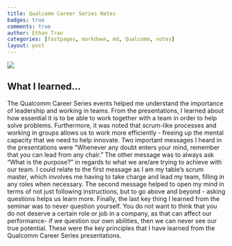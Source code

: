 ```yaml
---
title: Qualcomm Career Series Notes
badges: true
comments: true
author: Ethan Tran
categories: [fastpages, markdown, md, Qualcomm, notes]
layout: post
---
```


<html>
<img src ="https://user-images.githubusercontent.com/109186517/196571282-346c55df-1882-44c3-b75d-7b38b9f72e48.png" id="QCOM">
</html>

## What I learned...
The Qualcomm Career Series events helped me understand the importance of leadership and working in teams. From the presentations, I learned about how essential it is to be able to work together with a team in order to help solve problems. Furthermore, it was noted that scrum-like processes and working in groups allows us to work more efficiently - freeing up the mental capacity that we need to help innovate. Two important messages I heard in the presentations were “Whenever any doubt enters your mind, remember that you can lead from any chair.” The other message was to always ask “What is the purpose?” in regards to what we are/are trying to achieve with our team. I could relate to the first message as I am my table’s scrum master, which involves me having to take charge and lead my team, filling in any roles when necessary. The second message helped to open my mind in terms of not just following instructions, but to go above and beyond - asking questions helps us learn more. Finally, the last key thing I learned from the seminar was to never question yourself. You do not want to think that you do not deserve a certain role or job in a company, as that can affect our performance- if we question our own abilities, then we can never see our true potential. These were the key principles that I have learned from the Qualcomm Career Series presentations. 